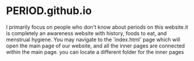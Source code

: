 # PERIOD.github.io
I primarily focus on people who don't know about periods on this website.it is completely an awareness website with history, foods to eat, and menstrual hygiene.
You may navigate to the 'index.html' page which will open the main page of our website, and all the inner pages are connected within the main page.
you can locate a different folder for the inner pages
